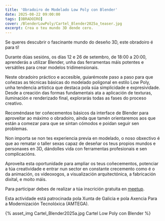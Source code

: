 ```yaml
---
title: 'Obradoiro de Modelado Low Poly con Blender'
date: 2025-08-22 09:00:00
tags: [OBRADOIRO]
cover: /BlenderLowPoly/Cartel_Blender2025a_teaser.jpg
excerpt: Crea o teu mundo 3D dende cero.
---
```


Se queres descubrir o fascinante mundo do deseño 3D, este obradoiro é para ti! 

Durante dúas sesións, os días 12 e 26 de setembro, de 18:00 a 20:00, aprenderás a utilizar Blender, unha das ferramentas máis potentes e versátiles para crear modelos tridimensionais.

Neste obradoiro práctico e accesible, guiarémoste paso a paso para que coñezas as técnicas básicas do modelado poligonal en estilo Low Poly, unha tendencia artística que destaca pola súa simplicidade e expresividade. Desde a creación das formas fundamentais ata a aplicación de texturas, iluminación e renderizado final, explorarás todas as fases do proceso creativo.

Recoméndase ter coñecementos básicos da interface de Blender para aproveitar ao máximo o obradoiro, aínda que tamén orientaremos aos que están a comezar para que se sintan cómodos e poidan seguir sen problemas.

Non importa se non tes experiencia previa en modelado, o noso obxectivo é que ao rematar o taller sexas capaz de deseñar os teus propios mundos e personaxes en 3D, dándolles vida con ferramentas profesionais e sen complicacións.

Aproveita esta oportunidade para ampliar os teus coñecementos, potenciar a túa creatividade e entrar nun sector en constante crecemento como é o da animación, os videoxogos, a visualización arquitectónica, a fabricación dixital, e moito máis.

Para participar debes de realizar a túa inscrición gratuita en [meetup](https://www.meetup.com/es/aindustriosa/events/310761315).

Esta actividade está patrocinada pola Xunta de Galicia e pola Axencia Para a Modernización Tecnolóxica (AMTEGA).

{% asset_img Cartel_Blender2025a.jpg Cartel Low Poly con Blender %} 
